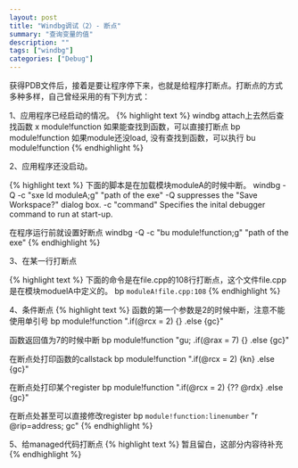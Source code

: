 ```yaml
---
layout: post
title: "Windbg调试（2）- 断点"
summary: "查询变量的值"
description: ""
tags: ["windbg"]
categories: ["Debug"]
---
```


获得PDB文件后，接着是要让程序停下来，也就是给程序打断点。打断点的方式多种多样，自己曾经采用的有下列方式：

1、应用程序已经启动的情况。
{% highlight text %}
windbg attach上去然后查找函数
x module!function
如果能查找到函数，可以直接打断点
bp module!function
如果module还没load, 没有查找到函数，可以执行
bu module!function
{% endhighlight %}

2、应用程序还没启动。

{% highlight text %}
下面的脚本是在加载模块moduleA的时候中断。
windbg -Q -c "sxe ld moduleA;g" "path of the exe"
-Q suppresses the "Save Workspace?" dialog box.
-c "command" Specifies the inital debugger command to run at start-up.

在程序运行前就设置好断点
windbg -Q -c "bu module!function;g" "path of the exe" 
{% endhighlight %}

3、在某一行打断点

{% highlight text %}
下面的命令是在file.cpp的108行打断点，这个文件file.cpp是在模块moduelA中定义的。
bp `moduleA!file.cpp:108`
{% endhighlight %}

4、条件断点
{% highlight text %}
函数的第一个参数是2的时候中断，注意不能使用单引号
bp module!function ".if(@rcx = 2) {} .else {gc}"

函数返回值为7的时候中断
bp module!function "gu; .if(@rax = 7) {} .else {gc}"

在断点处打印函数的callstack
bp module!function ".if(@rcx = 2) {kn} .else {gc}"

在断点处打印某个register
bp module!function ".if(@rcx = 2) {?? @rdx} .else {gc}"

在断点处甚至可以直接修改register
bp `module!function:linenumber` "r @rip=address; gc"
{% endhighlight %}

5、给managed代码打断点
{% highlight text %}
暂且留白，这部分内容待补充
{% endhighlight %}
